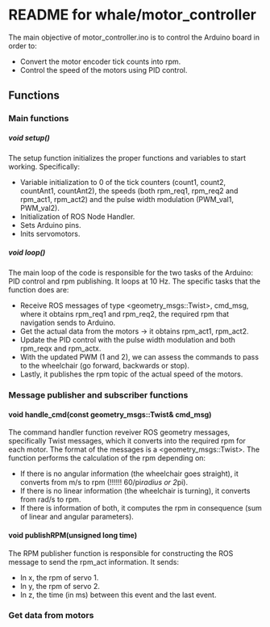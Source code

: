 # README for whale/motor_controller
The main objective of motor_controller.ino is to control the Arduino board in order to:
- Convert the motor encoder tick counts into rpm.
- Control the speed of the motors using PID control.

## Functions

### Main functions
##### void setup()
The setup function initializes the proper functions and variables to start working. Specifically:
- Variable initialization to 0 of the tick counters (count1, count2, countAnt1, countAnt2), the speeds (both rpm_req1, rpm_req2 and rpm_act1, rpm_act2) and the pulse width modulation (PWM_val1, PWM_val2).
- Initialization of ROS Node Handler.
- Sets Arduino pins.
- Inits servomotors.

##### void loop()

The main loop of the code is responsible for the two tasks of the Arduino: PID control and rpm publishing. It loops at 10 Hz.
The specific tasks that the function does are:
- Receive ROS messages of type <geometry_msgs::Twist>, cmd_msg, where it obtains rpm_req1 and rpm_req2, the required rpm that navigation sends to Arduino.
- Get the actual data from the motors -> it obtains rpm_act1, rpm_act2.
- Update the PID control with the pulse width modulation and both rpm_reqx and rpm_actx.
- With the updated PWM (1 and 2), we can assess the commands to pass to the wheelchair (go forward, backwards or stop).
- Lastly, it publishes the rpm topic of the actual speed of the motors.

### Message publisher and subscriber functions
#### void handle_cmd(const geometry_msgs::Twist& cmd_msg)

The command handler function reveiver ROS geometry messages, specifically Twist messages, which it converts into the required rpm for each motor. The format of the messages is a <geometry_msgs::Twist>.
The function performs the calculation of the rpm depending on:
- If there is no angular information (the wheelchair goes straight), it converts from m/s to rpm (!!!!!! 60/pi*radius or 2*pi).
- If there is no linear information (the wheelchair is turning), it converts from rad/s to rpm.
- If there is information of both, it computes the rpm in consequence (sum of linear and angular parameters).

#### void publishRPM(unsigned long time)

The RPM publisher function is responsible for constructing the ROS message to send the rpm_act information. It sends:
- In x, the rpm of servo 1.
- In y, the rpm of servo 2.
- In z, the time (in ms) between this event and the last event.

### Get data from motors
